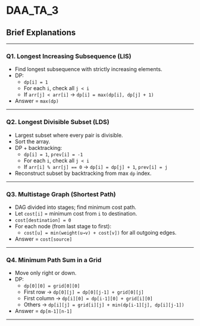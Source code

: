 # DAA_TA_3


## Brief Explanations

---

### Q1. Longest Increasing Subsequence (LIS)

- Find longest subsequence with strictly increasing elements.
- DP:
  - `dp[i] = 1`
  - For each `i`, check all `j < i`
  - If `arr[j] < arr[i]` → `dp[i] = max(dp[i], dp[j] + 1)`
- Answer = `max(dp)`

---

### Q2. Longest Divisible Subset (LDS)

- Largest subset where every pair is divisible.
- Sort the array.
- DP + backtracking:
  - `dp[i] = 1`, `prev[i] = -1`
  - For each `i`, check all `j < i`
  - If `arr[i] % arr[j] == 0` → `dp[i] = dp[j] + 1`, `prev[i] = j`
- Reconstruct subset by backtracking from max `dp` index.

---

### Q3. Multistage Graph (Shortest Path)

- DAG divided into stages; find minimum cost path.
- Let `cost[i]` = minimum cost from `i` to destination.
- `cost[destination] = 0`
- For each node (from last stage to first):
  - `cost[u] = min(weight(u→v) + cost[v])` for all outgoing edges.
- Answer = `cost[source]`

---

### Q4. Minimum Path Sum in a Grid

- Move only right or down.
- DP:
  - `dp[0][0] = grid[0][0]`
  - First row → `dp[0][j] = dp[0][j-1] + grid[0][j]`
  - First column → `dp[i][0] = dp[i-1][0] + grid[i][0]`
  - Others → `dp[i][j] = grid[i][j] + min(dp[i-1][j], dp[i][j-1])`
- Answer = `dp[m-1][n-1]`

---
